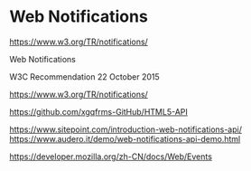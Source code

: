 # Web Notifications  


https://www.w3.org/TR/notifications/  


Web Notifications

W3C Recommendation 22 October 2015



https://www.w3.org/TR/notifications/  





https://github.com/xgqfrms-GitHub/HTML5-API  

https://www.sitepoint.com/introduction-web-notifications-api/  
https://www.audero.it/demo/web-notifications-api-demo.html  



https://developer.mozilla.org/zh-CN/docs/Web/Events  
















